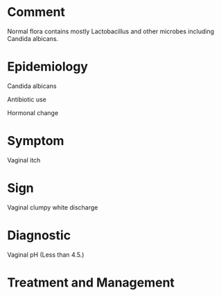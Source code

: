 # Comment

Normal flora contains mostly Lactobacillus and other microbes including Candida albicans.

# Epidemiology

Candida albicans

Antibiotic use

Hormonal change

# Symptom

Vaginal itch

# Sign

Vaginal clumpy white discharge

# Diagnostic

Vaginal pH
(Less than 4.5.)

# Treatment and Management
